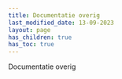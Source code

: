 ```yaml
---
title: Documentatie overig
last_modified_date: 13-09-2023
layout: page
has_children: true
has_toc: true
---
```


Documentatie overig
